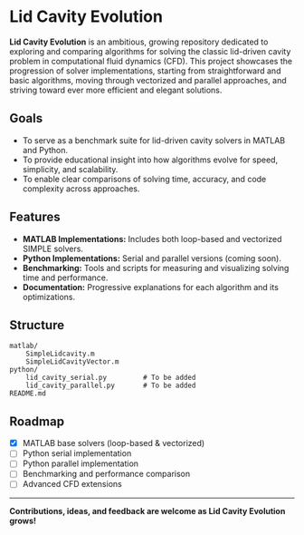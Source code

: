 # Lid Cavity Evolution

**Lid Cavity Evolution** is an ambitious, growing repository dedicated to exploring and comparing algorithms for solving the classic lid-driven cavity problem in computational fluid dynamics (CFD). This project showcases the progression of solver implementations, starting from straightforward and basic algorithms, moving through vectorized and parallel approaches, and striving toward ever more efficient and elegant solutions.

## Goals

- To serve as a benchmark suite for lid-driven cavity solvers in MATLAB and Python.
- To provide educational insight into how algorithms evolve for speed, simplicity, and scalability.
- To enable clear comparisons of solving time, accuracy, and code complexity across approaches.

## Features

- **MATLAB Implementations:** Includes both loop-based and vectorized SIMPLE solvers.
- **Python Implementations:** Serial and parallel versions (coming soon).
- **Benchmarking:** Tools and scripts for measuring and visualizing solving time and performance.
- **Documentation:** Progressive explanations for each algorithm and its optimizations.

## Structure

```
matlab/
    SimpleLidcavity.m
    SimpleLidCavityVector.m
python/
    lid_cavity_serial.py         # To be added
    lid_cavity_parallel.py       # To be added
README.md
```

## Roadmap

- [x] MATLAB base solvers (loop-based & vectorized)
- [ ] Python serial implementation
- [ ] Python parallel implementation
- [ ] Benchmarking and performance comparison
- [ ] Advanced CFD extensions

---

**Contributions, ideas, and feedback are welcome as Lid Cavity Evolution grows!**
